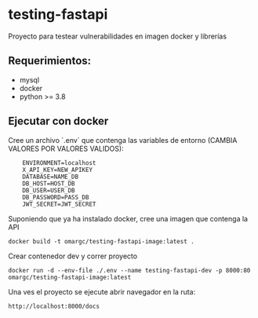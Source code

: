 # testing-fastapi
Proyecto para testear vulnerabilidades en imagen docker y librerías 

## Requerimientos:
 - mysql
 - docker
 - python >= 3.8

## Ejecutar con docker 

Cree un archivo ´.env´ que contenga las variables de entorno (CAMBIA VALORES POR VALORES VALIDOS):
```
    ENVIRONMENT=localhost
    X_API_KEY=NEW_APIKEY
    DATABASE=NAME_DB
    DB_HOST=HOST_DB
    DB_USER=USER_DB
    DB_PASSWORD=PASS_DB
    JWT_SECRET=JWT_SECRET
```

Suponiendo que ya ha instalado docker, cree una imagen que contenga la API
```
docker build -t omargc/testing-fastapi-image:latest .
```

Crear contenedor dev y correr proyecto
```
docker run -d --env-file ./.env --name testing-fastapi-dev -p 8000:80 omargc/testing-fastapi-image:latest
```

Una ves el proyecto se ejecute abrir navegador en la ruta:  
```
http://localhost:8000/docs
```
